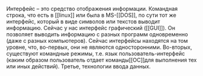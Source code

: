 Интерфейс – это средство отображения информации. Командная строка, что есть в [[linux]] или была в MS-[[DOS]], по сути тот же интерфейс, который в виде символов или текстов выводит информацию. Сейчас у нас интерфейс графический ([[GUI]]). Он позволяет выводить информацию с разных программ одновременно (даже с разных компьютеров). Сейчас интерфейсы находятся на том уровне, что, во-первых, они не являются односторонними. Во-вторых, существуют командные режимы, т.е. язык пользователь-интерфейс (каким образом пользователь отдает команды[[ОС]]для выполнения тех или иных действий). Третье, технологии ввода данных.